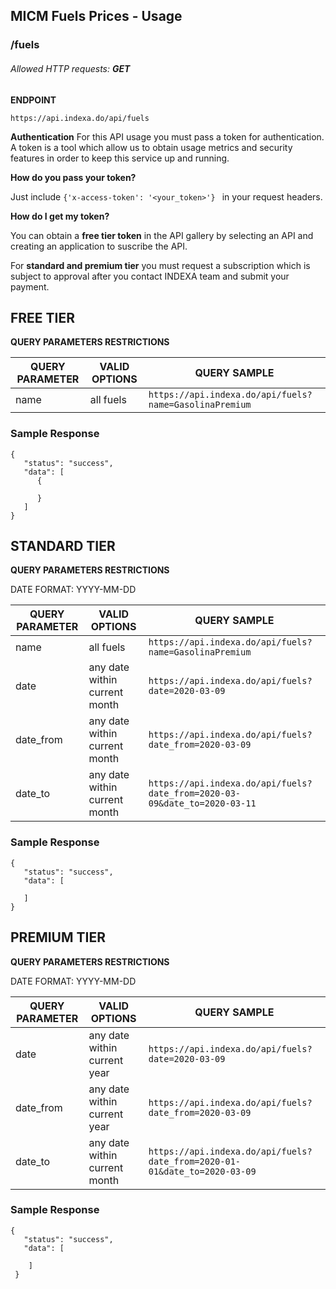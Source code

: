 ## MICM Fuels Prices - Usage
### /fuels
###### Allowed HTTP requests: **GET**

**ENDPOINT**

`https://api.indexa.do/api/fuels`

**Authentication**
For this API usage you must pass a token for authentication. A token is a tool which allow us to obtain usage metrics and security features in order to keep this service up and running.

**How do you pass your token?**

Just include `{'x-access-token': '<your_token>'} ` in your request headers.

**How do I get my token?**

You can obtain a **free tier token** in the API gallery by selecting an API and creating an application to suscribe the API.

For **standard and premium tier** you must request a subscription which is subject to approval after you contact INDEXA team and submit your payment.

## FREE TIER 

**QUERY PARAMETERS RESTRICTIONS**

| QUERY PARAMETER | VALID OPTIONS  | QUERY SAMPLE |
| --- | --- | --- |
| name | all fuels | `https://api.indexa.do/api/fuels?name=GasolinaPremium`|

### **Sample Response**

```
{
   "status": "success",
   "data": [
      {
        
      }
   ]
}
```

## STANDARD TIER

**QUERY PARAMETERS RESTRICTIONS**

DATE FORMAT: YYYY-MM-DD

| QUERY PARAMETER | VALID OPTIONS  | QUERY SAMPLE |
| --- | --- | --- |
| name | all fuels | `https://api.indexa.do/api/fuels?name=GasolinaPremium`|
| date | any date within current month | `https://api.indexa.do/api/fuels?date=2020-03-09`|
| date_from | any date within current month | `https://api.indexa.do/api/fuels?date_from=2020-03-09`|
| date_to | any date within current month | `https://api.indexa.do/api/fuels?date_from=2020-03-09&date_to=2020-03-11`|

### **Sample Response**

```
{
   "status": "success",
   "data": [
     
   ]
}
```

## PREMIUM TIER

**QUERY PARAMETERS RESTRICTIONS**

DATE FORMAT: YYYY-MM-DD

| QUERY PARAMETER | VALID OPTIONS  | QUERY SAMPLE |
| --- | --- | --- |
| date | any date within current year | `https://api.indexa.do/api/fuels?date=2020-03-09`|
| date_from | any date within current year | `https://api.indexa.do/api/fuels?date_from=2020-03-09`|
| date_to | any date within current month | `https://api.indexa.do/api/fuels?date_from=2020-01-01&date_to=2020-03-09`|

### **Sample Response**

```
{
   "status": "success",
   "data": [
   
    ]
 }
```


